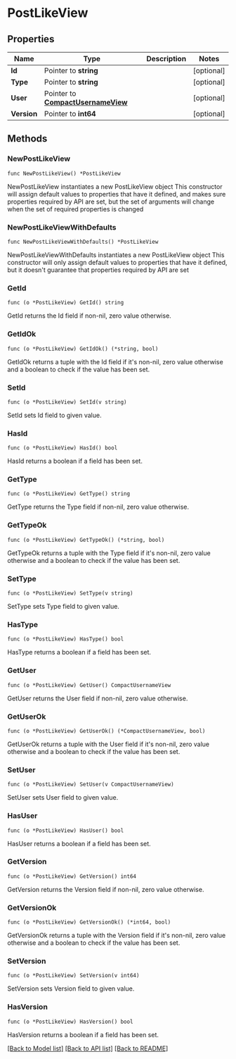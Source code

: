 # PostLikeView

## Properties

Name | Type | Description | Notes
------------ | ------------- | ------------- | -------------
**Id** | Pointer to **string** |  | [optional] 
**Type** | Pointer to **string** |  | [optional] 
**User** | Pointer to [**CompactUsernameView**](CompactUsernameView.md) |  | [optional] 
**Version** | Pointer to **int64** |  | [optional] 

## Methods

### NewPostLikeView

`func NewPostLikeView() *PostLikeView`

NewPostLikeView instantiates a new PostLikeView object
This constructor will assign default values to properties that have it defined,
and makes sure properties required by API are set, but the set of arguments
will change when the set of required properties is changed

### NewPostLikeViewWithDefaults

`func NewPostLikeViewWithDefaults() *PostLikeView`

NewPostLikeViewWithDefaults instantiates a new PostLikeView object
This constructor will only assign default values to properties that have it defined,
but it doesn't guarantee that properties required by API are set

### GetId

`func (o *PostLikeView) GetId() string`

GetId returns the Id field if non-nil, zero value otherwise.

### GetIdOk

`func (o *PostLikeView) GetIdOk() (*string, bool)`

GetIdOk returns a tuple with the Id field if it's non-nil, zero value otherwise
and a boolean to check if the value has been set.

### SetId

`func (o *PostLikeView) SetId(v string)`

SetId sets Id field to given value.

### HasId

`func (o *PostLikeView) HasId() bool`

HasId returns a boolean if a field has been set.

### GetType

`func (o *PostLikeView) GetType() string`

GetType returns the Type field if non-nil, zero value otherwise.

### GetTypeOk

`func (o *PostLikeView) GetTypeOk() (*string, bool)`

GetTypeOk returns a tuple with the Type field if it's non-nil, zero value otherwise
and a boolean to check if the value has been set.

### SetType

`func (o *PostLikeView) SetType(v string)`

SetType sets Type field to given value.

### HasType

`func (o *PostLikeView) HasType() bool`

HasType returns a boolean if a field has been set.

### GetUser

`func (o *PostLikeView) GetUser() CompactUsernameView`

GetUser returns the User field if non-nil, zero value otherwise.

### GetUserOk

`func (o *PostLikeView) GetUserOk() (*CompactUsernameView, bool)`

GetUserOk returns a tuple with the User field if it's non-nil, zero value otherwise
and a boolean to check if the value has been set.

### SetUser

`func (o *PostLikeView) SetUser(v CompactUsernameView)`

SetUser sets User field to given value.

### HasUser

`func (o *PostLikeView) HasUser() bool`

HasUser returns a boolean if a field has been set.

### GetVersion

`func (o *PostLikeView) GetVersion() int64`

GetVersion returns the Version field if non-nil, zero value otherwise.

### GetVersionOk

`func (o *PostLikeView) GetVersionOk() (*int64, bool)`

GetVersionOk returns a tuple with the Version field if it's non-nil, zero value otherwise
and a boolean to check if the value has been set.

### SetVersion

`func (o *PostLikeView) SetVersion(v int64)`

SetVersion sets Version field to given value.

### HasVersion

`func (o *PostLikeView) HasVersion() bool`

HasVersion returns a boolean if a field has been set.


[[Back to Model list]](../README.md#documentation-for-models) [[Back to API list]](../README.md#documentation-for-api-endpoints) [[Back to README]](../README.md)


